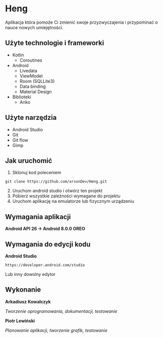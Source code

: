 # Heng
Aplikacja która pomoże Ci zmienić swoje przyzwyczajenia i przypominać o nauce nowych umiejętności.

## Użyte technologie i frameworki
* Kotlin
  * Coroutines
* Android
  * Livedata
  * ViewModel
  * Room (SQLLite3)
  * Data binding
  * Material Design
* Biblioteki
  * Anko
  
## Użyte narzędzia
* Android Studio
* Git
* Git flow
* Gimp
  
## Jak uruchomić

1. Sklonuj kod poleceniem 
```
git clone https://github.com/arsonDev/Heng.git
```
2. Uruchom android studio i otwórz ten projekt
3. Pobierz wszystkie zależności wymagane do projektu
4. Uruchom aplikację na emulatorze lub fizycznym urządzeniu

## Wymagania aplikacji
__Android API 26 -> Android 8.0.0 OREO__

## Wymagania do edycji kodu
__Android Studio__ 
```
https://developer.android.com/studio
```
Lub inny dowolny edytor

## Wykonanie
__Arkadiusz Kowalczyk__

*Tworzenie oprogramowania, dokumentacji, testowanie*

__Piotr Lewiński__

*Planowanie aplikacji, tworzenie grafik, testowanie*
